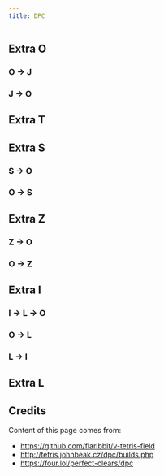 ```yaml
---
title: DPC
---
```


## Extra O

### O -> J

<TDPC v-bind="extra_O.O2J" />

### J -> O

<TDPC v-bind="extra_O.J2O" />


## Extra T

<TDPC v-bind="extra_T.ALL" />

## Extra S

### S -> O

<TDPC v-bind="extra_S.S2O" />

### O -> S

<TDPC v-bind="extra_S.O2S" />

## Extra Z

### Z -> O

<TDPC v-bind="extra_Z.Z2O" />

### O -> Z

<TDPC v-bind="extra_Z.O2Z" />

## Extra I

### I -> L -> O
<TDPC v-bind="extra_I.I2L2O" />

### O -> L
<TDPC v-bind="extra_I.O2L" />

### L -> I 
<TDPC v-bind="extra_I.L2I" />

## Extra L

## Credits

Content of this page comes from:

- https://github.com/flaribbit/v-tetris-field
- http://tetris.johnbeak.cz/dpc/builds.php
- https://four.lol/perfect-clears/dpc

<!-- end -->

<script setup>
import TDPC from "../src/TDPC.vue";
import { extra_O, extra_T, extra_S, extra_Z, extra_I } from "../src/data";
</script>

<style>
.container {
  max-width: 90vw !important;
}
.vt-field {
  background-color: #f3f3ed;
  border-radius: 4px;
}
@media (min-width: 320px) {
  .fumen-item {
    width: calc(50% - 4px);
  }
  .fumen-item .vt-field {
    width: 100%;
  }
}
@media (min-width: 425px) {
  .fumen-item {
    width: calc(33% - 8px);
  }
  .fumen-item .vt-field {
    width: 100%;
  }
}
@media (min-width: 768px) {
  .fumen-item {
    width: calc(25% - 16px);
  }
  .fumen-item .vt-field {
    width: 100%;
  }
}
@media (min-width: 1440px) {
  .fumen-item {
    width: calc(20% - 32px);
  }
  .fumen-item .vt-field {
    width: 100%;
  }
}
@media (min-width: 2560px) {
  .fumen-item {
    width: calc(14% - 32px);
  }
  .fumen-item .vt-field {
    width: 100%;
  }
}
</style>
